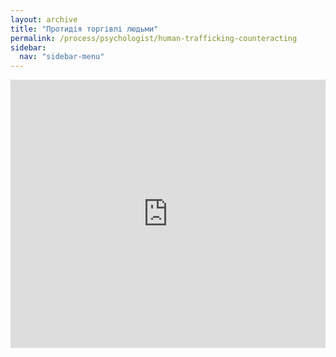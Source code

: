 ```yaml
---
layout: archive
title: "Протидія торгівлі людьми"
permalink: /process/psychologist/human-trafficking-counteracting
sidebar:
  nav: "sidebar-menu"
---
```


<div style="left: 0; width: 100%; height: 0; position: relative; padding-bottom: 85.0847%;"><iframe src="https://drive.google.com/file/d/1vAuREDqqNCHV3bTql5pHtm-VQ3Tmrh2Y/preview" style="border: 0; top: 0; left: 0; width: 100%; height: 100%; position: absolute;" allowfullscreen></iframe></div>
